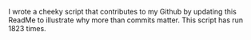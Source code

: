 I wrote a cheeky script that contributes to my Github by updating this ReadMe to illustrate why more than commits matter. This script has run 1823 times.